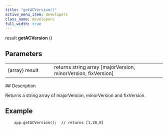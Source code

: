 ```yaml
---
title: "getACVersion()"
active_menu_item: developers
class_name: developers
full_width: true
---
```



result **getACVersion** ()

## Parameters

<table>
<tr>
<td width="193">
{array} result

</td>
<td width="17">
</td>
<td width="670">
returns string array [majorVersion, minorVersion, fixVersion]

</td>
</tr>
</table>
## Description

Returns a string array of majorVersion, minorVersion and fixVersion.

## Example

     
        app.getACVersion();  // returns [1,20,0]
     
   

